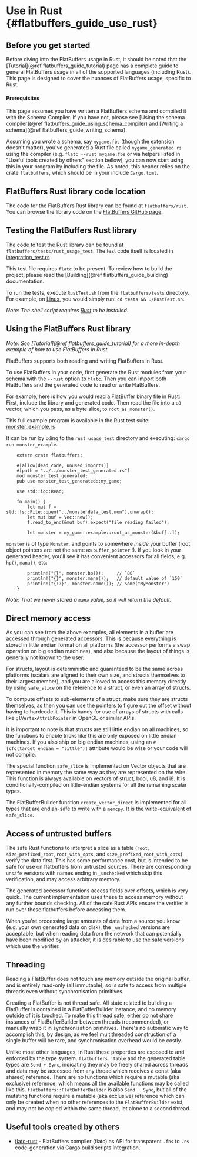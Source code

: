﻿Use in Rust    {#flatbuffers_guide_use_rust}
==========

## Before you get started

Before diving into the FlatBuffers usage in Rust, it should be noted that
the [Tutorial](@ref flatbuffers_guide_tutorial) page has a complete guide
to general FlatBuffers usage in all of the supported languages (including Rust).
This page is designed to cover the nuances of FlatBuffers usage, specific to
Rust.

#### Prerequisites

This page assumes you have written a FlatBuffers schema and compiled it
with the Schema Compiler. If you have not, please see
[Using the schema compiler](@ref flatbuffers_guide_using_schema_compiler)
and [Writing a schema](@ref flatbuffers_guide_writing_schema).

Assuming you wrote a schema, say `mygame.fbs` (though the extension doesn't
matter), you've generated a Rust file called `mygame_generated.rs` using the
compiler (e.g. `flatc --rust mygame.fbs` or via helpers listed in "Useful
tools created by others" section bellow), you can now start using this in
your program by including the file. As noted, this header relies on the crate
`flatbuffers`, which should be in your include `Cargo.toml`.

## FlatBuffers Rust library code location

The code for the FlatBuffers Rust library can be found at
`flatbuffers/rust`. You can browse the library code on the
[FlatBuffers GitHub page](https://github.com/google/flatbuffers/tree/master/rust).

## Testing the FlatBuffers Rust library

The code to test the Rust library can be found at `flatbuffers/tests/rust_usage_test`.
The test code itself is located in
[integration_test.rs](https://github.com/google/flatbuffers/blob/master/tests/rust_usage_test/tests/integration_test.rs)

This test file requires `flatc` to be present. To review how to build the project,
please read the [Building](@ref flatbuffers_guide_building) documentation.

To run the tests, execute `RustTest.sh` from the `flatbuffers/tests` directory.
For example, on [Linux](https://en.wikipedia.org/wiki/Linux), you would simply
run: `cd tests && ./RustTest.sh`.

*Note: The shell script requires [Rust](https://www.rust-lang.org) to
be installed.*

## Using the FlatBuffers Rust library

*Note: See [Tutorial](@ref flatbuffers_guide_tutorial) for a more in-depth
example of how to use FlatBuffers in Rust.*

FlatBuffers supports both reading and writing FlatBuffers in Rust.

To use FlatBuffers in your code, first generate the Rust modules from your
schema with the `--rust` option to `flatc`. Then you can import both FlatBuffers
and the generated code to read or write FlatBuffers.

For example, here is how you would read a FlatBuffer binary file in Rust:
First, include the library and generated code. Then read the file into
a `u8` vector, which you pass, as a byte slice, to `root_as_monster()`.

This full example program is available in the Rust test suite:
[monster_example.rs](https://github.com/google/flatbuffers/blob/master/tests/rust_usage_test/bin/monster_example.rs)

It can be run by `cd`ing to the `rust_usage_test` directory and executing: `cargo run monster_example`.

~~~~~~~~~~~~~~~~~~~~~~~~~~~~~~~~~~~~~~~~~~~~~~~~~~~~~~~~~~~~~~~~~~{.rs}
    extern crate flatbuffers;

    #[allow(dead_code, unused_imports)]
    #[path = "../../monster_test_generated.rs"]
    mod monster_test_generated;
    pub use monster_test_generated::my_game;

    use std::io::Read;

    fn main() {
        let mut f = std::fs::File::open("../monsterdata_test.mon").unwrap();
        let mut buf = Vec::new();
        f.read_to_end(&mut buf).expect("file reading failed");

        let monster = my_game::example::root_as_monster(&buf[..]);
~~~~~~~~~~~~~~~~~~~~~~~~~~~~~~~~~~~~~~~~~~~~~~~~~~~~~~~~~~~~~~~~~~

`monster` is of type `Monster`, and points to somewhere *inside* your
buffer (root object pointers are not the same as `buffer_pointer` !).
If you look in your generated header, you'll see it has
convenient accessors for all fields, e.g. `hp()`, `mana()`, etc:

~~~~~~~~~~~~~~~~~~~~~~~~~~~~~~~~~~~~~~~~~~~~~~~~~~~~~~~~~~~~~~~~~~{.rs}
        println!("{}", monster.hp());     // `80`
        println!("{}", monster.mana());   // default value of `150`
        println!("{:?}", monster.name()); // Some("MyMonster")
    }
~~~~~~~~~~~~~~~~~~~~~~~~~~~~~~~~~~~~~~~~~~~~~~~~~~~~~~~~~~~~~~~~~~

*Note: That we never stored a `mana` value, so it will return the default.*

## Direct memory access

As you can see from the above examples, all elements in a buffer are
accessed through generated accessors. This is because everything is
stored in little endian format on all platforms (the accessor
performs a swap operation on big endian machines), and also because
the layout of things is generally not known to the user.

For structs, layout is deterministic and guaranteed to be the same
across platforms (scalars are aligned to their
own size, and structs themselves to their largest member), and you
are allowed to access this memory directly by using `safe_slice`
on the reference to a struct, or even an array of structs.

To compute offsets to sub-elements of a struct, make sure they
are structs themselves, as then you can use the pointers to
figure out the offset without having to hardcode it. This is
handy for use of arrays of structs with calls like `glVertexAttribPointer`
in OpenGL or similar APIs.

It is important to note is that structs are still little endian on all
machines, so the functions to enable tricks like this are only exposed on little
endian machines. If you also ship on big endian machines, using an
`#[cfg(target_endian = "little")]` attribute would be wise or your code will not
compile.

The special function `safe_slice` is implemented on Vector objects that are
represented in memory the same way as they are represented on the wire. This
function is always available on vectors of struct, bool, u8, and i8. It is
conditionally-compiled on little-endian systems for all the remaining scalar
types.

The FlatBufferBuilder function `create_vector_direct` is implemented for all
types that are endian-safe to write with a `memcpy`. It is the write-equivalent
of `safe_slice`.

## Access of untrusted buffers

The safe Rust functions to interpret a slice as a table (`root`,
`size_prefixed_root`, `root_with_opts`, and `size_prefixed_root_with_opts`)
verify the data first. This has some performance cost, but is intended to be
safe for use on flatbuffers from untrusted sources. There are corresponding
`unsafe` versions with names ending in `_unchecked` which skip this
verification, and may access arbitrary memory.

The generated accessor functions access fields over offsets, which is
very quick. The current implementation uses these to access memory without any
further bounds checking. All of the safe Rust APIs ensure the verifier is run
over these flatbuffers before accessing them.

When you're processing large amounts of data from a source you know (e.g.
your own generated data on disk), the `_unchecked` versions are acceptable, but
when reading data from the network that can potentially have been modified by an
attacker, it is desirable to use the safe versions which use the verifier.

## Threading

Reading a FlatBuffer does not touch any memory outside the original buffer,
and is entirely read-only (all immutable), so is safe to access from multiple
threads even without synchronisation primitives.

Creating a FlatBuffer is not thread safe. All state related to building
a FlatBuffer is contained in a FlatBufferBuilder instance, and no memory
outside of it is touched. To make this thread safe, either do not
share instances of FlatBufferBuilder between threads (recommended), or
manually wrap it in synchronisation primitives. There's no automatic way to
accomplish this, by design, as we feel multithreaded construction
of a single buffer will be rare, and synchronisation overhead would be costly.

Unlike most other languages, in Rust these properties are exposed to and
enforced by the type system. `flatbuffers::Table` and the generated table types
are `Send + Sync`, indicating they may be freely shared across threads and data
may be accessed from any thread which receives a const (aka shared) reference.
There are no functions which require a mutable (aka exclusive) reference, which
means all the available functions may be called like this.
`flatbuffers::FlatBufferBuilder` is also `Send + Sync`, but all of the mutating
functions require a mutable (aka exclusive) reference which can only be created
when no other references to the `FlatBufferBuilder` exist, and may not be copied
within the same thread, let alone to a second thread.

## Useful tools created by others

* [flatc-rust](https://github.com/frol/flatc-rust) - FlatBuffers compiler
(flatc) as API for transparent `.fbs` to `.rs` code-generation via Cargo
build scripts integration.

<br>
